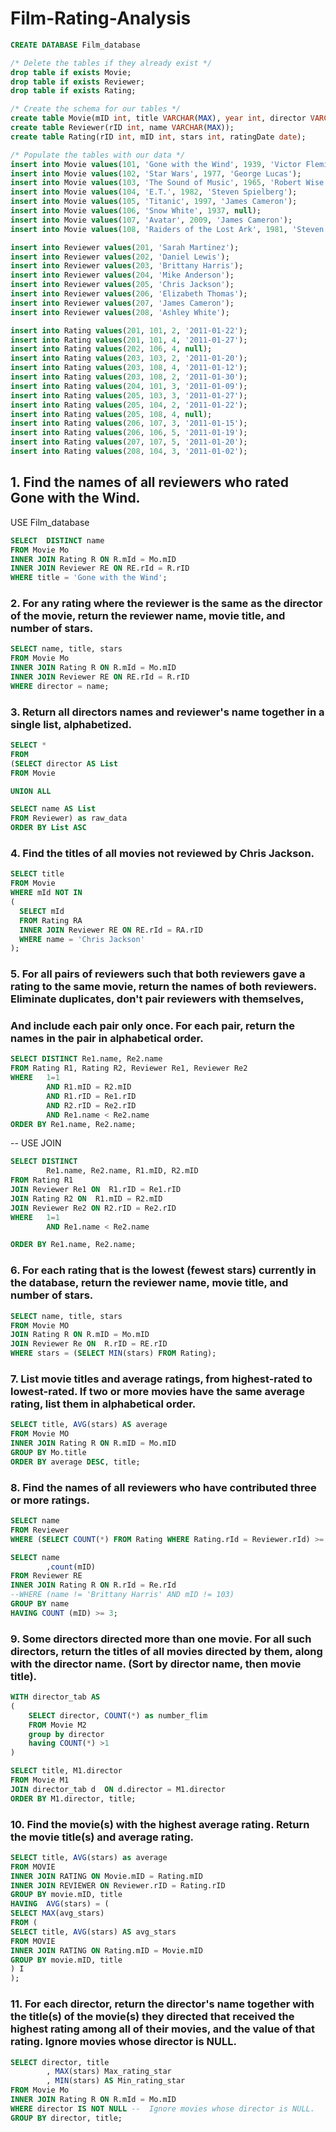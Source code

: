 # Film-Rating-Analysis
````sql
CREATE DATABASE Film_database

/* Delete the tables if they already exist */
drop table if exists Movie;
drop table if exists Reviewer;
drop table if exists Rating;

/* Create the schema for our tables */
create table Movie(mID int, title VARCHAR(MAX), year int, director VARCHAR(MAX));
create table Reviewer(rID int, name VARCHAR(MAX));
create table Rating(rID int, mID int, stars int, ratingDate date);

/* Populate the tables with our data */
insert into Movie values(101, 'Gone with the Wind', 1939, 'Victor Fleming');
insert into Movie values(102, 'Star Wars', 1977, 'George Lucas');
insert into Movie values(103, 'The Sound of Music', 1965, 'Robert Wise');
insert into Movie values(104, 'E.T.', 1982, 'Steven Spielberg');
insert into Movie values(105, 'Titanic', 1997, 'James Cameron');
insert into Movie values(106, 'Snow White', 1937, null);
insert into Movie values(107, 'Avatar', 2009, 'James Cameron');
insert into Movie values(108, 'Raiders of the Lost Ark', 1981, 'Steven Spielberg');

insert into Reviewer values(201, 'Sarah Martinez');
insert into Reviewer values(202, 'Daniel Lewis');
insert into Reviewer values(203, 'Brittany Harris');
insert into Reviewer values(204, 'Mike Anderson');
insert into Reviewer values(205, 'Chris Jackson');
insert into Reviewer values(206, 'Elizabeth Thomas');
insert into Reviewer values(207, 'James Cameron');
insert into Reviewer values(208, 'Ashley White');

insert into Rating values(201, 101, 2, '2011-01-22');
insert into Rating values(201, 101, 4, '2011-01-27');
insert into Rating values(202, 106, 4, null);
insert into Rating values(203, 103, 2, '2011-01-20');
insert into Rating values(203, 108, 4, '2011-01-12');
insert into Rating values(203, 108, 2, '2011-01-30');
insert into Rating values(204, 101, 3, '2011-01-09');
insert into Rating values(205, 103, 3, '2011-01-27');
insert into Rating values(205, 104, 2, '2011-01-22');
insert into Rating values(205, 108, 4, null);
insert into Rating values(206, 107, 3, '2011-01-15');
insert into Rating values(206, 106, 5, '2011-01-19');
insert into Rating values(207, 107, 5, '2011-01-20');
insert into Rating values(208, 104, 3, '2011-01-02');
````
## 1. Find the names of all reviewers who rated Gone with the Wind. 

USE Film_database
````sql
SELECT  DISTINCT name
FROM Movie Mo
INNER JOIN Rating R ON R.mId = Mo.mID
INNER JOIN Reviewer RE ON RE.rId = R.rID
WHERE title = 'Gone with the Wind';
````

### 2. For any rating where the reviewer is the same as the director of the movie, return the reviewer name, movie title, and number of stars. 
````sql
SELECT name, title, stars
FROM Movie Mo
INNER JOIN Rating R ON R.mId = Mo.mID
INNER JOIN Reviewer RE ON RE.rId = R.rID
WHERE director = name;
````

### 3. Return all directors names and reviewer's name together in a single list, alphabetized. 
````sql
SELECT *
FROM 
(SELECT director AS List
FROM Movie

UNION ALL

SELECT name AS List 
FROM Reviewer) as raw_data
ORDER BY List ASC
````

### 4. Find the titles of all movies not reviewed by Chris Jackson. 
````sql
SELECT title
FROM Movie
WHERE mId NOT IN 
(
  SELECT mId
  FROM Rating RA
  INNER JOIN Reviewer RE ON RE.rId = RA.rID
  WHERE name = 'Chris Jackson'
);
````

### 5. For all pairs of reviewers such that both reviewers gave a rating to the same movie, return the names of both reviewers. Eliminate duplicates, don't pair reviewers with themselves, 
### And include each pair only once. For each pair, return the names in the pair in alphabetical order.
````sql
SELECT DISTINCT Re1.name, Re2.name
FROM Rating R1, Rating R2, Reviewer Re1, Reviewer Re2
WHERE	1=1
		AND R1.mID = R2.mID
		AND R1.rID = Re1.rID
		AND R2.rID = Re2.rID
		AND Re1.name < Re2.name
ORDER BY Re1.name, Re2.name;
````

-- USE JOIN 
````sql
SELECT DISTINCT
		Re1.name, Re2.name, R1.mID, R2.mID
FROM Rating R1 
JOIN Reviewer Re1 ON  R1.rID = Re1.rID 
JOIN Rating R2 ON  R1.mID = R2.mID
JOIN Reviewer Re2 ON R2.rID = Re2.rID
WHERE  	1=1
		AND Re1.name < Re2.name 

ORDER BY Re1.name, Re2.name;
````

### 6. For each rating that is the lowest (fewest stars) currently in the database, return the reviewer name, movie title, and number of stars.
````sql
SELECT name, title, stars
FROM Movie MO
JOIN Rating R ON R.mID = Mo.mID
JOIN Reviewer Re ON  R.rID = RE.rID 
WHERE stars = (SELECT MIN(stars) FROM Rating);
````

### 7. List movie titles and average ratings, from highest-rated to lowest-rated. If two or more movies have the same average rating, list them in alphabetical order. 
````sql
SELECT title, AVG(stars) AS average
FROM Movie MO
INNER JOIN Rating R ON R.mID = Mo.mID
GROUP BY Mo.title
ORDER BY average DESC, title;
````

### 8. Find the names of all reviewers who have contributed three or more ratings.
````sql
SELECT name
FROM Reviewer
WHERE (SELECT COUNT(*) FROM Rating WHERE Rating.rId = Reviewer.rId) >= 3;

SELECT name 
		,count(mID)
FROM Reviewer RE
INNER JOIN Rating R ON R.rId = Re.rId
--WHERE (name != 'Brittany Harris' AND mID != 103)
GROUP BY name
HAVING COUNT (mID) >= 3;
````

### 9. Some directors directed more than one movie. For all such directors, return the titles of all movies directed by them, along with the director name. (Sort by director name, then movie title).
````sql
WITH director_tab AS 
(
	SELECT director, COUNT(*) as number_flim
	FROM Movie M2 
	group by director 
	having COUNT(*) >1 
)

SELECT title, M1.director
FROM Movie M1
JOIN director_tab d  ON d.director = M1.director
ORDER BY M1.director, title;
````

### 10. Find the movie(s) with the highest average rating. Return the movie title(s) and average rating.
````sql
SELECT title, AVG(stars) as average
FROM MOVIE
INNER JOIN RATING ON Movie.mID = Rating.mID
INNER JOIN REVIEWER ON Reviewer.rID = Rating.rID
GROUP BY movie.mID, title
HAVING  AVG(stars) = (
SELECT MAX(avg_stars)
FROM (
SELECT title, AVG(stars) AS avg_stars
FROM MOVIE
INNER JOIN RATING ON Rating.mID = Movie.mID
GROUP BY movie.mID, title
) I
);
````

### 11. For each director, return the director's name together with the title(s) of the movie(s) they directed that received the highest rating among all of their movies, and the value of that rating. Ignore movies whose director is NULL. 
````sql
SELECT director, title
		, MAX(stars) Max_rating_star
		, MIN(stars) AS Min_rating_star
FROM Movie Mo
INNER JOIN Rating R ON R.mId = Mo.mID
WHERE director IS NOT NULL --  Ignore movies whose director is NULL.  
GROUP BY director, title;
````
